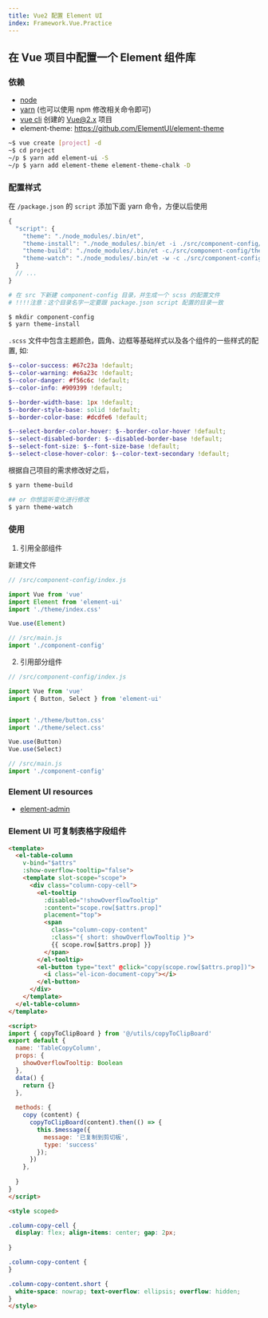 ```yaml
---
title: Vue2 配置 Element UI
index: Framework.Vue.Practice
---
```




## 在 Vue 项目中配置一个 Element 组件库

### 依赖

- [node](https://nodejs.org/en/)
- [yarn](https://github.com/yarnpkg/yarn) (也可以使用 npm 修改相关命令即可)
- [vue cli](https://github.com/vuejs/vue-cli) 创建的 Vue@2.x 项目
- element-theme: <https://github.com/ElementUI/element-theme>

``` bash
~$ vue create [project] -d
~$ cd project
~/p $ yarn add element-ui -S
~/p $ yarn add element-theme element-theme-chalk -D
```


### 配置样式

在 `/package.json` 的 `script` 添加下面 yarn 命令，方便以后使用

``` js
{
  "script": {
    "theme": "./node_modules/.bin/et",
    "theme-install": "./node_modules/.bin/et -i ./src/component-config/theme-config.scss",
    "theme-build": "./node_modules/.bin/et -c./src/component-config/theme-config.scss -o./src/component-config/theme/",
    "theme-watch": "./node_modules/.bin/et -w -c ./src/component-config/theme-config.scss -o ./src/component-config/theme/"
  }
  // ...
}

```

``` bash
# 在 src 下新建 component-config 目录，并生成一个 scss 的配置文件
# !!!!注意：这个目录名字一定要跟 package.json script 配置的目录一致

$ mkdir component-config 
$ yarn theme-install

```

`.scss` 文件中包含主题颜色，圆角、边框等基础样式以及各个组件的一些样式的配置, 如:

``` scss
$--color-success: #67c23a !default;
$--color-warning: #e6a23c !default;
$--color-danger: #f56c6c !default;
$--color-info: #909399 !default;

$--border-width-base: 1px !default;
$--border-style-base: solid !default;
$--border-color-base: #dcdfe6 !default;

$--select-border-color-hover: $--border-color-hover !default;
$--select-disabled-border: $--disabled-border-base !default;
$--select-font-size: $--font-size-base !default;
$--select-close-hover-color: $--color-text-secondary !default;
```

根据自己项目的需求修改好之后，

``` bash
$ yarn theme-build

## or 你想监听变化进行修改
$ yarn theme-watch
```

### 使用

1. 引用全部组件

新建文件

``` js
// /src/component-config/index.js

import Vue from 'vue'
import Element from 'element-ui'
import './theme/index.css'

Vue.use(Element)
```

```js
// /src/main.js
import './component-config'
```

2. 引用部分组件

``` js
// /src/component-config/index.js

import Vue from 'vue'
import { Button, Select } from 'element-ui'


import './theme/button.css'
import './theme/select.css'

Vue.use(Button)
Vue.use(Select)

```

```js
// /src/main.js
import './component-config'
```


### Element UI resources

- [element-admin](https://github.com/umi-soft/element-admin)


### Element UI 可复制表格字段组件

```html
<template>
  <el-table-column
    v-bind="$attrs" 
    :show-overflow-tooltip="false">
    <template slot-scope="scope">
      <div class="column-copy-cell">
        <el-tooltip 
          :disabled="!showOverflowTooltip" 
          :content="scope.row[$attrs.prop]"
          placement="top">
          <span 
            class="column-copy-content"
            :class="{ short: showOverflowTooltip }">
            {{ scope.row[$attrs.prop] }}
          </span>
        </el-tooltip>
        <el-button type="text" @click="copy(scope.row[$attrs.prop])">
          <i class="el-icon-document-copy"></i>
        </el-button>
      </div>
    </template>
  </el-table-column>
</template>

<script>
import { copyToClipBoard } from '@/utils/copyToClipBoard'
export default {
  name: 'TableCopyColumn',
  props: {
    showOverflowTooltip: Boolean
  },
  data() {
    return {}
  },
 
  methods: {
    copy (content) {
      copyToClipBoard(content).then(() => {
        this.$message({
          message: '已复制到剪切板',
          type: 'success'
        });
      })
    },
  
  }
}
</script>

<style scoped>

.column-copy-cell {
  display: flex; align-items: center; gap: 2px;
  
}

.column-copy-content {
}

.column-copy-content.short {
  white-space: nowrap; text-overflow: ellipsis; overflow: hidden;
}
</style>

```








